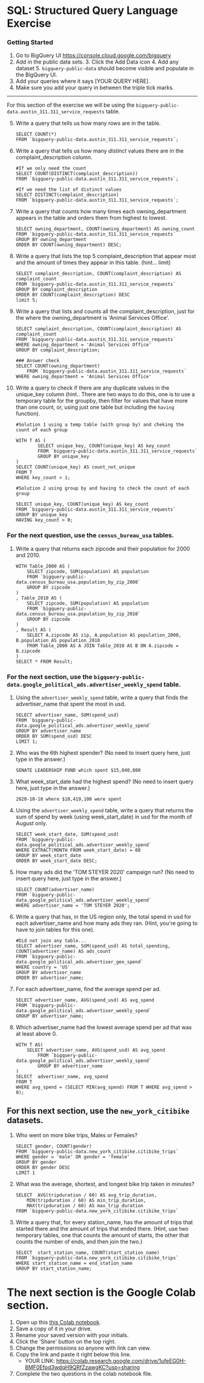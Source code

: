 
# SQL:  Structured Query Language  Exercise

### Getting Started
1. Go to BigQuery UI https://console.cloud.google.com/bigquery
2. Add in the public data sets. 
	3. Click the Add Data icon
	4. Add any dataset
	5. `bigquery-public-data` should become visible and populate in the BigQuery UI. 
3. Add your queries where it says [YOUR QUERY HERE].
4. Make sure you add your query in between the triple tick marks. 
---

For this section of the exercise we will be using the `bigquery-public-data.austin_311.311_service_requests`  table. 

5. Write a query that tells us how many rows are in the table. 
	```
	SELECT COUNT(*) 
	FROM `bigquery-public-data.austin_311.311_service_requests`; 
	```

6. Write a query that tells us how many _distinct_ values there are in the complaint_description column.
	``` 
	#If we only need the count
	SELECT COUNT(DISTINCT(complaint_description)) 
	FROM `bigquery-public-data.austin_311.311_service_requests`;

	#If we need the list of distinct values
	SELECT DISTINCT(complaint_description)
	FROM `bigquery-public-data.austin_311.311_service_requests`; 
	```
  
7. Write a query that counts how many times each owning_department appears in the table and orders them from highest to lowest. 
	``` 
	SELECT owning_department, COUNT(owning_department) AS owning_count
	FROM `bigquery-public-data.austin_311.311_service_requests`
	GROUP BY owning_department
	ORDER BY COUNT(owning_department) DESC;
	```

8. Write a query that lists the top 5 complaint_description that appear most and the amount of times they appear in this table. (hint... limit)
	```
	SELECT complaint_description, COUNT(complaint_description) AS complaint_count
	FROM `bigquery-public-data.austin_311.311_service_requests`
	GROUP BY complaint_description
	ORDER BY COUNT(complaint_description) DESC
	limit 5;
	  ```
9. Write a query that lists and counts all the complaint_description, just for the where the owning_department is 'Animal Services Office'.
	```
	SELECT complaint_description, COUNT(complaint_description) AS complaint_count
    FROM `bigquery-public-data.austin_311.311_service_requests`
    WHERE owning_department = 'Animal Services Office'
    GROUP BY complaint_description;
		
	### Answer check
	SELECT COUNT(owning_department)
    	FROM `bigquery-public-data.austin_311.311_service_requests`
   	WHERE owning_department = 'Animal Services Office'
	```

10. Write a query to check if there are any duplicate values in the unique_key column (hint.. There are two ways to do this, one is to use a temporary table for the groupby, then filter for values that have more than one count, or, using just one table but including the  `having` function). 
	```
	#Solution 1 using a temp table (with group by) and cheking the count of each group
	
	WITH T AS (
    		SELECT unique_key, COUNT(unique_key) AS key_count
    		FROM `bigquery-public-data.austin_311.311_service_requests`
    		GROUP BY unique_key
	)
	SELECT COUNT(unique_key) AS count_not_unique 
	FROM T 
	WHERE key_count > 1;

	#Solution 2 using group by and having to check the count of each group
	
	SELECT unique_key, COUNT(unique_key) AS key_count
	FROM `bigquery-public-data.austin_311.311_service_requests`
	GROUP BY unique_key
	HAVING key_count > 0;
	```


### For the next question, use the `census_bureau_usa` tables.

1. Write a query that returns each zipcode and their population for 2000 and 2010. 
	```
	WITH Table_2000 AS (
		SELECT zipcode, SUM(population) AS population
		FROM `bigquery-public-data.census_bureau_usa.population_by_zip_2000` 
		GROUP BY zipcode
	)
	, Table_2010 AS (
		SELECT zipcode, SUM(population) AS population
		FROM `bigquery-public-data.census_bureau_usa.population_by_zip_2010`
		GROUP BY zipcode
	)
	, Result AS (
		SELECT A.zipcode AS zip, A.population AS population_2000, B.population AS population_2010
		FROM Table_2000 AS A JOIN Table_2010 AS B ON A.zipcode = B.zipcode
	)
	SELECT * FROM Result;
	```

### For the next section, use the  `bigquery-public-data.google_political_ads.advertiser_weekly_spend` table.
1. Using the `advertiser_weekly_spend` table, write a query that finds the advertiser_name that spent the most in usd. 
	```
	SELECT advertiser_name, SUM(spend_usd) 
	FROM `bigquery-public-data.google_political_ads.advertiser_weekly_spend` 
	GROUP BY advertiser_name
	ORDER BY SUM(spend_usd) DESC
	LIMIT 1;
	```
2. Who was the 6th highest spender? (No need to insert query here, just type in the answer.)
	```
	SENATE LEADERSHIP FUND which spent $15,040,800
	```

3. What week_start_date had the highest spend? (No need to insert query here, just type in the answer.)
	```
	2020-10-18 where $10,419,100 were spent
	```

4. Using the `advertiser_weekly_spend` table, write a query that returns the sum of spend by week (using week_start_date) in usd for the month of August only. 
	```
	SELECT week_start_date, SUM(spend_usd) 
	FROM `bigquery-public-data.google_political_ads.advertiser_weekly_spend` 
	WHERE EXTRACT(MONTH FROM week_start_date) = 08
	GROUP BY week_start_date
	ORDER BY week_start_date DESC;
	```
6.  How many ads did the 'TOM STEYER 2020' campaign run? (No need to insert query here, just type in the answer.)
	```
	SELECT COUNT(advertiser_name)
	FROM `bigquery-public-data.google_political_ads.advertiser_weekly_spend` 
	WHERE advertiser_name = 'TOM STEYER 2020';
	```
7. Write a query that has, in the US region only, the total spend in usd for each advertiser_name and how many ads they ran. (Hint, you're going to have to join tables for this one). 
	```
	#Did not join any table...
	SELECT advertiser_name, SUM(spend_usd) AS total_spending, COUNT(advertiser_name) AS ads_count
	FROM `bigquery-public-data.google_political_ads.advertiser_geo_spend` 
	WHERE country = 'US'
	GROUP BY advertiser_name 
	ORDER BY advertiser_name;
	```
8. For each advertiser_name, find the average spend per ad. 
	```
	SELECT advertiser_name, AVG(spend_usd) AS avg_spend
	FROM `bigquery-public-data.google_political_ads.advertiser_weekly_spend` 
	GROUP BY advertiser_name;
	```
10. Which advertiser_name had the lowest average spend per ad that was at least above 0. 
	``` 
	WITH T AS(
		SELECT advertiser_name, AVG(spend_usd) AS avg_spend
	    	FROM `bigquery-public-data.google_political_ads.advertiser_weekly_spend` 
	    	GROUP BY advertiser_name
	)
	SELECT  advertiser_name, avg_spend
	FROM T
	WHERE avg_spend = (SELECT MIN(avg_spend) FROM T WHERE avg_spend > 0);
	```
## For this next section, use the `new_york_citibike` datasets.

1. Who went on more bike trips, Males or Females?
	```
	SELECT gender, COUNT(gender)
	FROM `bigquery-public-data.new_york_citibike.citibike_trips` 
	WHERE gender = 'male' OR gender = 'female'
	GROUP BY gender
	ORDER BY gender DESC 
	LIMIT 1
	```
2. What was the average, shortest, and longest bike trip taken in minutes?
	```
	SELECT  AVG(tripduration / 60) AS avg_trip_duration, 
		MIN(tripduration / 60) AS min_trip_duration, 
		MAX(tripduration / 60) AS max_trip_duration
	FROM `bigquery-public-data.new_york_citibike.citibike_trips`
	```

3. Write a query that, for every station_name, has the amount of trips that started there and the amount of trips that ended there. (Hint, use two temporary tables, one that counts the amount of starts, the other that counts the number of ends, and then join the two.) 
	```
	SELECT  start_station_name, COUNT(start_station_name)
	FROM `bigquery-public-data.new_york_citibike.citibike_trips` 
	WHERE start_station_name = end_station_name
	GROUP BY start_station_name;
	```
# The next section is the Google Colab section.  
1. Open up this [this Colab notebook](https://colab.research.google.com/drive/1kHdTtuHTPEaMH32GotVum41YVdeyzQ74?usp=sharing).
2. Save a copy of it in your drive. 
3. Rename your saved version with your initials. 
4. Click the 'Share' button on the top right.  
5. Change the permissions so anyone with link can view. 
6. Copy the link and paste it right below this line. 
	* YOUR LINK:  https://colab.research.google.com/drive/1ufeEG0H-8MF0Efpd3wdqH9QRfZzawgKC?usp=sharing
9. Complete the two questions in the colab notebook file. 
